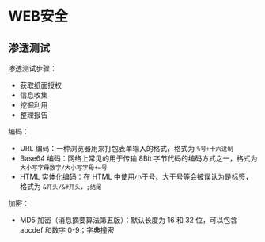 # WEB安全

## 渗透测试

渗透测试步骤：
- 获取纸面授权
- 信息收集
- 挖掘利用
- 整理报告

编码：
- URL 编码：一种浏览器用来打包表单输入的格式，格式为 `%号+十六进制`
- Base64 编码：网络上常见的用于传输 8Bit 字节代码的编码方式之一，格式为 `大小写字母数字/大小写字母+=号`
- HTML 实体化编码：在 HTML 中使用小于号、大于号等会被误认为是标签，格式为 `&开头/&#开头，;结尾`

加密：
- MD5 加密（消息摘要算法第五版）：默认长度为 16 和 32 位，可以包含 abcdef 和数字 0-9；字典撞密




